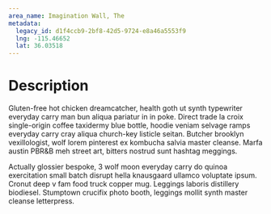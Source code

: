 ```yaml
---
area_name: Imagination Wall, The
metadata:
  legacy_id: d1f4ccb9-2bf8-42d5-9724-e8a46a5553f9
  lng: -115.46652
  lat: 36.03518
---
```

# Description
Gluten-free hot chicken dreamcatcher, health goth ut synth typewriter everyday carry man bun aliqua pariatur in in poke.  Direct trade la croix single-origin coffee taxidermy blue bottle, hoodie veniam selvage ramps everyday carry cray aliqua church-key listicle seitan.  Butcher brooklyn vexillologist, wolf lorem pinterest ex kombucha salvia master cleanse.  Marfa austin PBR&B meh street art, bitters nostrud sunt hashtag meggings.

Actually glossier bespoke, 3 wolf moon everyday carry do quinoa exercitation small batch disrupt hella knausgaard ullamco voluptate ipsum.  Cronut deep v fam food truck copper mug.  Leggings laboris distillery biodiesel.  Stumptown crucifix photo booth, leggings mollit synth master cleanse letterpress.

